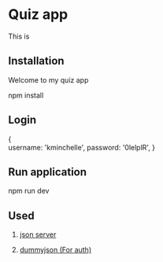 # Quiz app

This is 

## Installation

Welcome to my quiz app

npm install 

## Login

{    
    username: 'kminchelle',
    password: '0lelplR',
}

## Run application

npm run dev

## Used

1. [json server](https://www.npmjs.com/package/json-server)


2. [dummyjson (For auth)](https://dummyjson.com/)